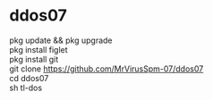 # ddos07
pkg update && pkg upgrade                       
pkg install figlet                        
pkg install git                         
git clone https://github.com/MrVirusSpm-07/ddos07    
cd ddos07                       
sh tl-dos
